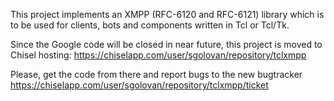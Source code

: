 This project implements an XMPP (RFC-6120 and RFC-6121) library which is to be used for clients, bots and components written in Tcl or Tcl/Tk.

Since the Google code will be closed in near future, this project is moved to Chisel hosting: https://chiselapp.com/user/sgolovan/repository/tclxmpp

Please, get the code from there and report bugs to the new bugtracker https://chiselapp.com/user/sgolovan/repository/tclxmpp/ticket